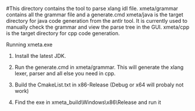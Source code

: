 #This directory contains the tool to parse xlang idl file.
xmeta/grammar contains all the grammar file and a generate.cmd 
xmeta/java is the target directory for java code generation from the antlr tool. It is currently used to manually check the grammar and view the parse tree in the GUI.
xmeta/cpp is the target directory for cpp code generation.

Running xmeta.exe
1) Install the latest JDK. 

2) Run the generate.cmd in xmeta/grammar. This will generate the xlang lexer, parser and all else you need in cpp. 

3) Build the CmakeList.txt in x86-Release (Debug or x64 will probaly not work)

4) Find the exe in xmeta\_build\Windows\x86\Release and run it

